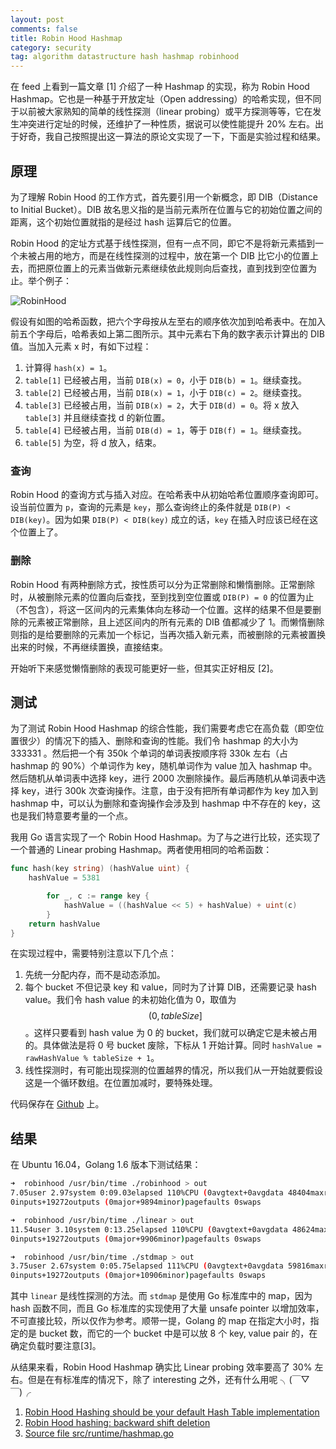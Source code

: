 ```yaml
---
layout: post
comments: false
title: Robin Hood Hashmap
category: security
tag: algorithm datastructure hash hashmap robinhood
---
```


在 feed 上看到一篇文章 \[1] 介绍了一种 Hashmap 的实现，称为 Robin Hood Hashmap。它也是一种基于开放定址（Open addressing）的哈希实现，但不同于以前被大家熟知的简单的线性探测（linear probing）或平方探测等等，它在发生冲突进行定址的时候，还维护了一种性质，据说可以使性能提升 20% 左右。出于好奇，我自己按照提出这一算法的原论文实现了一下，下面是实验过程和结果。

## 原理

为了理解 Robin Hood 的工作方式，首先要引用一个新概念，即 DIB（Distance to Initial Bucket）。DIB 故名思义指的是当前元素所在位置与它的初始位置之间的距离，这个初始位置就指的是经过 hash 运算后它的位置。

Robin Hood 的定址方式基于线性探测，但有一点不同，即它不是将新元素插到一个未被占用的地方，而是在线性探测的过程中，放在第一个 DIB 比它小的位置上去，而把原位置上的元素当做新元素继续依此规则向后查找，直到找到空位置为止。举个例子：

![RobinHood](https://o35qhjvld.qnssl.com/robinhood.png)

假设有如图的哈希函数，把六个字母按从左至右的顺序依次加到哈希表中。在加入前五个字母后，哈希表如上第二图所示。其中元素右下角的数字表示计算出的 DIB 值。当加入元素 x 时，有如下过程：

1.  计算得 `hash(x) = 1`。
2.  `table[1]` 已经被占用，当前 `DIB(x) = 0`，小于 `DIB(b) = 1`。继续查找。
3.  `table[2]` 已经被占用，当前 `DIB(x) = 1`，小于 `DIB(c) = 2`。继续查找。
4.  `table[3]` 已经被占用，当前 `DIB(x) = 2`，大于 `DIB(d) = 0`。将 x 放入 `table[3]` 并且继续查找 d 的新位置。
5.  `table[4]` 已经被占用，当前 `DIB(d) = 1`，等于 `DIB(f) = 1`。继续查找。
6.  `table[5]` 为空，将 d 放入，结束。

### 查询

Robin Hood 的查询方式与插入对应。在哈希表中从初始哈希位置顺序查询即可。设当前位置为 `p`，查询的元素是 `key`，那么查询终止的条件就是 `DIB(P) < DIB(key)`。因为如果 `DIB(P) < DIB(key)` 成立的话，`key` 在插入时应该已经在这个位置上了。

### 删除

Robin Hood 有两种删除方式，按性质可以分为正常删除和懒惰删除。正常删除时，从被删除元素的位置向后查找，至到找到空位置或 `DIB(P) = 0` 的位置为止（不包含），将这一区间内的元素集体向左移动一个位置。这样的结果不但是要删除的元素被正常删除，且上述区间内的所有元素的 DIB 值都减少了 1。而懒惰删除则指的是给要删除的元素加一个标记，当再次插入新元素，而被删除的元素被置换出来的时候，不再继续置换，直接结束。

开始听下来感觉懒惰删除的表现可能更好一些，但其实正好相反 \[2]。

## 测试

为了测试 Robin Hood Hashmap 的综合性能，我们需要考虑它在高负载（即空位置很少）的情况下的插入、删除和查询的性能。我们令 hashmap 的大小为 333331 。然后把一个有 350k 个单词的单词表按顺序将 330k 左右（占 hashmap 的 90%）个单词作为 key，随机单词作为 value 加入 hashmap 中。然后随机从单词表中选择 key，进行 2000 次删除操作。最后再随机从单词表中选择 key，进行 300k 次查询操作。注意，由于没有把所有单词都作为 key 加入到 hashmap 中，可以认为删除和查询操作会涉及到 hashmap 中不存在的 key，这也是我们特意要考量的一个点。

我用 Go 语言实现了一个 Robin Hood Hashmap。为了与之进行比较，还实现了一个普通的 Linear probing Hashmap。两者使用相同的哈希函数：

```go
func hash(key string) (hashValue uint) {
    hashValue = 5381

        for _, c := range key {
            hashValue = ((hashValue << 5) + hashValue) + uint(c)
        }
    return hashValue
}
```

在实现过程中，需要特别注意以下几个点：

1.  先统一分配内存，而不是动态添加。
2.  每个 bucket 不但记录 key 和 value，同时为了计算 DIB，还需要记录 hash value。我们令 hash value 的未初始化值为 0，取值为 $$(0, tableSize]$$。这样只要看到 hash value 为 0 的 bucket，我们就可以确定它是未被占用的。具体做法是将 0 号 bucket 废除，下标从 1 开始计算。同时 `hashValue = rawHashValue % tableSize + 1`。
3.  线性探测时，有可能出现探测的位置越界的情况，所以我们从一开始就要假设这是一个循环数组。在位置加减时，要特殊处理。

代码保存在 [Github](https://github.com/MForever78/robinhood) 上。

## 结果

在 Ubuntu 16.04，Golang 1.6 版本下测试结果：

```bash
➜  robinhood /usr/bin/time ./robinhood > out
7.05user 2.97system 0:09.03elapsed 110%CPU (0avgtext+0avgdata 48404maxresident)k
0inputs+19272outputs (0major+9894minor)pagefaults 0swaps

➜  robinhood /usr/bin/time ./linear > out
11.54user 3.10system 0:13.25elapsed 110%CPU (0avgtext+0avgdata 48624maxresident)k
0inputs+19272outputs (0major+9906minor)pagefaults 0swaps

➜  robinhood /usr/bin/time ./stdmap > out
3.75user 2.67system 0:05.75elapsed 111%CPU (0avgtext+0avgdata 59816maxresident)k
0inputs+19272outputs (0major+10906minor)pagefaults 0swaps
```

其中 `linear` 是线性探测的方法。而 `stdmap` 是使用 Go 标准库中的 map，因为 hash 函数不同，而且 Go 标准库的实现使用了大量 unsafe pointer 以增加效率，不可直接比较，所以仅作为参考。顺带一提，Golang 的 map 在指定大小时，指定的是 bucket 数，而它的一个 bucket 中是可以放 8 个 key, value pair 的，在确定负载时要注意\[3]。

从结果来看，Robin Hood Hashmap 确实比 Linear probing 效率要高了 30% 左右。但是在有标准库的情况下，除了 interesting 之外，还有什么用呢 ╮(￣▽￣)╭

1.  [Robin Hood Hashing should be your default Hash Table implementation](http://www.sebastiansylvan.com/post/robin-hood-hashing-should-be-your-default-hash-table-implementation/)
2.  [Robin Hood hashing: backward shift deletion](http://codecapsule.com/2013/11/17/robin-hood-hashing-backward-shift-deletion/)
3.  [Source file src/runtime/hashmap.go](<Source file src/runtime/hashmap.go>)

